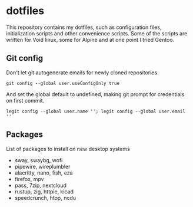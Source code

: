 # dotfiles

This repository contains my dotfiles, such as configuration files, initialization scripts and other convenience scripts.
Some of the scripts are written for Void linux, some for Alpine and at one point I tried Gentoo.

## Git config

Don't let git autogenerate emails for newly cloned repositories.

`git config --global user.useConfigOnly true`

And set the global default to undefined, making git prompt for credentials on first commit.

`legit config --global user.name ''; legit config --global user.email ''`

## Packages

List of packages to install on new desktop systems

- sway, swaybg, wofi
- pipewire, wireplumbler
- alacritty, nano, fish, eza
- firefox, mpv
- pass, 7zip, nextcloud
- rustup, zig, httpie, kicad
- speedcrunch, htop, ncdu
